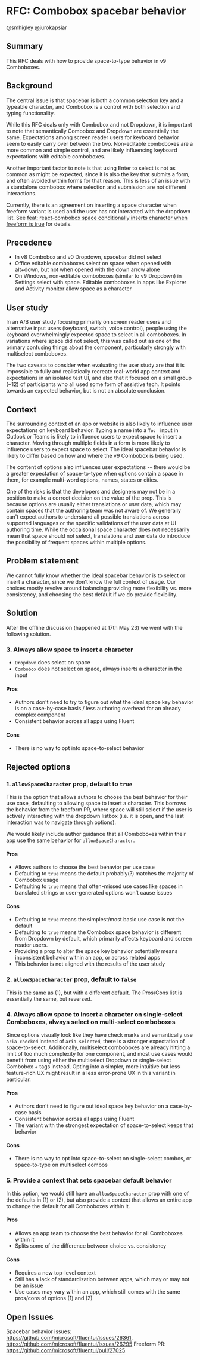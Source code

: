 # RFC: Combobox spacebar behavior

@smhigley @jurokapsiar

## Summary

This RFC deals with how to provide space-to-type behavior in v9 Comboboxes.

## Background

The central issue is that spacebar is both a common selection key and a typeable character, and Combobox is a control with both selection and typing functionality.

While this RFC deals only with Combobox and not Dropdown, it is important to note that semantically Combobox and Dropdown are essentially the same. Expectations among screen reader users for keyboard behavior seem to easily carry over between the two. Non-editable comboboxes are a more common and simple control, and are likely influencing keyboard expectations with editable comboboxes.

Another important factor to note is that using Enter to select is not as common as might be expected, since it is also the key that submits a form, and often avoided within forms for that reason. This is less of an issue with a standalone combobox where selection and submission are not different interactions.

Currently, there is an agreement on inserting a space character when freeform variant is used and the user has not interacted with the dropdown list. See [feat: react-combobox space conditionally inserts character when freeform is true](https://github.com/microsoft/fluentui/pull/27025) for details.

## Precedence

- In v8 Combobox and v0 Dropdown, spacebar did not select
- Office editable comboboxes select on space when opened with alt+down, but not when opened with the down arrow alone
- On Windows, non-editable comboboxes (similar to v9 Dropdown) in Settings select with space. Editable comboboxes in apps like Explorer and Activity monitor allow space as a character

## User study

In an A/B user study focusing primarily on screen reader users and alternative input users (keyboard, switch, voice control), people using the keyboard overwhelmingly expected space to select in all comboboxes. In variations where space did not select, this was called out as one of the primary confusing things about the component, particularly strongly with multiselect comboboxes.

The two caveats to consider when evaluating the user study are that it is impossible to fully and realistically recreate real-world app context and expectations in an isolated test UI, and also that it focused on a small group (~12) of participants who all used some form of assistive tech. It points towards an expected behavior, but is not an absolute conclusion.

## Context

The surrounding context of an app or website is also likely to influence user expectations on keyboard behavior. Typing a name into a `To: ` input in Outlook or Teams is likely to influence users to expect space to insert a character. Moving through multiple fields in a form is more likely to influence users to expect space to select. The ideal spacebar behavior is likely to differ based on how and where the v9 Combobox is being used.

The content of options also influences user expectations -- there would be a greater expectation of space-to-type when options contain a space in them, for example multi-word options, names, states or cities.

One of the risks is that the developers and designers may not be in a position to make a correct decision on the value of the prop. This is because options are usually either translations or user data, which may contain spaces that the authoring team was not aware of. We generally can't expect authors to understand all possible translations across supported languages or the specific validations of the user data at UI authoring time. While the occaisonal space character does not necessarily mean that space should not select, translations and user data do introduce the possibility of frequent spaces within multiple options.

## Problem statement

We cannot fully know whether the ideal spacebar behavior is to select or insert a character, since we don't know the full context of usage. Our choices mostly revolve around balancing providing more flexibility vs. more consistency, and choosing the best default if we do provide flexibility.

## Solution

After the offline discussion (happened at 17th May 23) we went with the following solution.

### 3. Always allow space to insert a character

- `Dropdown` does select on space
- `Combobox` does not select on space, always inserts a character in the input

#### Pros

- Authors don't need to try to figure out what the ideal space key behavior is on a case-by-case basis / less authoring overhead for an already complex component
- Consistent behavior across all apps using Fluent

#### Cons

- There is no way to opt into space-to-select behavior

## Rejected options

### 1. `allowSpaceCharacter` prop, default to `true`

This is the option that allows authors to choose the best behavior for their use case, defaulting to allowing space to insert a character. This borrows the behavior from the freeform PR, where space will still select if the user is actively interacting with the dropdown listbox (i.e. it is open, and the last interaction was to navigate through options).

We would likely include author guidance that all Comboboxes within their app use the same behavior for `allowSpaceCharacter`.

#### Pros

- Allows authors to choose the best behavior per use case
- Defaulting to `true` means the default probably(?) matches the majority of Combobox usage
- Defaulting to `true` means that often-missed use cases like spaces in translated strings or user-generated options won't cause issues

#### Cons

- Defaulting to `true` means the simplest/most basic use case is not the default
- Defaulting to `true` means the Combobox space behavior is different from Dropdown by default, which primarily affects keyboard and screen reader users.
- Providing a prop to alter the space key behavior potentially means inconsistent behavior within an app, or across related apps
- This behavior is not aligned with the results of the user study

### 2. `allowSpaceCharacter` prop, default to `false`

This is the same as (1), but with a different default. The Pros/Cons list is essentially the same, but reversed.

### 4. Always allow space to insert a character on single-select Comboboxes, always select on multi-select comboboxes

Since options visually look like they have check marks and semantically use `aria-checked` instead of `aria-selected`, there is a stronger expectation of space-to-select. Additionally, multiselect comboboxes are already hitting a limit of too much complexity for one component, and most use cases would benefit from using either the multiselect Dropdown or single-select Combobox + tags instead. Opting into a simpler, more intuitive but less feature-rich UX might result in a less error-prone UX in this variant in particular.

#### Pros

- Authors don't need to figure out ideal space key behavior on a case-by-case basis
- Consistent behavior across all apps using Fluent
- The variant with the strongest expectation of space-to-select keeps that behavior

#### Cons

- There is no way to opt into space-to-select on single-select combos, or space-to-type on multiselect combos

### 5. Provide a context that sets spacebar default behavior

In this option, we would still have an `allowSpaceCharacter` prop with one of the defaults in (1) or (2), but also provide a context that allows an entire app to change the default for all Comboboxes within it.

#### Pros

- Allows an app team to choose the best behavior for all Comboboxes within it
- Splits some of the difference between choice vs. consistency

#### Cons

- Requires a new top-level context
- Still has a lack of standardization between apps, which may or may not be an issue
- Use cases may vary within an app, which still comes with the same pros/cons of options (1) and (2)

## Open Issues

Spacebar behavior issues: https://github.com/microsoft/fluentui/issues/26361, https://github.com/microsoft/fluentui/issues/26295
Freeform PR: https://github.com/microsoft/fluentui/pull/27025
